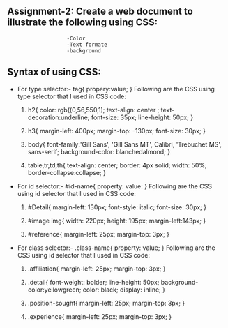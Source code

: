## Assignment-2: Create a web document to illustrate the following using CSS:
                       -Color
                       -Text formate
                       -background

## Syntax of using CSS:

  - For type selector:-
    tag{
        propery:value;
    }
    Following are the CSS using type selector that I used in CSS code:
    1)  h2{
            color: rgb((0,56,550,1);
            text-align: center ;
            text-decoration:underline;
            font-size: 35px;
            line-height: 50px;
        }  

    2)  h3{
            margin-left: 400px;
            margin-top: -130px;
            font-size: 30px;
        } 

    3)  body{
            font-family:'Gill Sans', 'Gill Sans MT', Calibri, 'Trebuchet MS', sans-serif;
            background-color: blanchedalmond;
        }


    4)  table,tr,td,th{
            text-align: center;
            border: 4px solid;
            width: 50%;
            border-collapse:collapse;
        } 
  


  - For id selector:-
    #id-name{
        property: value:
    } 
    Following are the CSS using id selector that I used in CSS code:    
    1)  #Detail{
            margin-left: 130px;
            font-style: italic;
            font-size: 30px;
        }


    2)  #image img{
            width: 220px;
            height: 195px;
            margin-left:143px;
        }

    3)  #reference{
            margin-left: 25px;
            margin-top: 3px;
        }

  - For class selector:-
    .class-name{
        property: value;
    }
    Following are the CSS using id selector that I used in CSS code:
    1)  .affiliation{
            margin-left: 25px;
            margin-top: 3px;
        }

    2)  .detail{
            font-weight: bolder;
            line-height: 50px;
            background-color:yellowgreen;
            color: black;
            display: inline;
        }

    3)  .position-sought{
            margin-left: 25px;
            margin-top: 3px;
        }

    4)  .experience{
            margin-left: 25px;
            margin-top: 3px;
        }
    